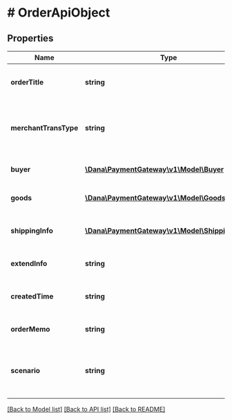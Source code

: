 # # OrderApiObject

## Properties

Name | Type | Description | Notes
------------ | ------------- | ------------- | -------------
**orderTitle** | **string** | Additional information of order title |
**merchantTransType** | **string** | Additional information of merchant transaction type | [optional]
**buyer** | [**\Dana\PaymentGateway\v1\Model\Buyer**](Buyer.md) | Additional information of buyer | [optional]
**goods** | [**\Dana\PaymentGateway\v1\Model\Goods[]**](Goods.md) | Additional information of goods | [optional]
**shippingInfo** | [**\Dana\PaymentGateway\v1\Model\ShippingInfo[]**](ShippingInfo.md) | Additional information of shipping info | [optional]
**extendInfo** | **string** | Additional information of extend | [optional]
**createdTime** | **string** | Additional information of created time | [optional]
**orderMemo** | **string** | Additional information of order | [optional]
**scenario** | **string** | For Payment Gateway scenario, need to fill it as API | [optional]

[[Back to Model list]](../../README.md#models) [[Back to API list]](../../README.md#endpoints) [[Back to README]](../../README.md)
